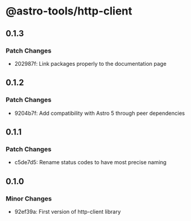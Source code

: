 # @astro-tools/http-client

## 0.1.3

### Patch Changes

- 202987f: Link packages properly to the documentation page

## 0.1.2

### Patch Changes

- 9204b7f: Add compatibility with Astro 5 through peer dependencies

## 0.1.1

### Patch Changes

- c5de7d5: Rename status codes to have most precise naming

## 0.1.0

### Minor Changes

- 92ef39a: First version of http-client library
